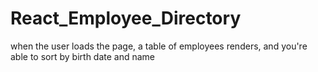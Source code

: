 # React_Employee_Directory
when the user loads the page, a table of employees  renders, and you're able to sort by birth date and name
